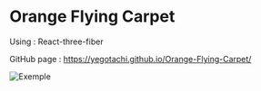 # Orange Flying Carpet
Using : React-three-fiber

GitHub page : https://yegotachi.github.io/Orange-Flying-Carpet/

![Exemple](https://cdn.discordapp.com/attachments/566324864630259762/828542142686298132/test.gif)

